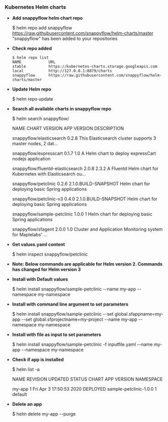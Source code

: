 ### Kubernetes Helm charts ###

  - **Add snappyflow helm chart repo**

	$ helm repo add snappyflow https://raw.githubusercontent.com/snappyflow/helm-charts/master
	"snappyflow" has been added to your repositories

  - **Check repo added**
	```
	$ helm repo list
	NAME      		URL                                                            
	stable    		https://kubernetes-charts.storage.googleapis.com               
	local     		http://127.0.0.1:8879/charts                                                                                     
	snappyflow		https://raw.githubusercontent.com/snappyflow/helm-charts/master
	```
  - **Update Helm repo**

	$ helm repo update

  - **Search all available charts in snappyflow repo**

	$ helm search snappyflow/
	
	NAME                            	CHART VERSION	APP VERSION         	DESCRIPTION                                                 

	snappyflow/elasticsearch        	0.2.8        	                    	This Elasticsearch cluster supports 3 master nodes, 2 dat...

	snappyflow/expresscart          	0.1.7        	1.0                 	A Helm chart to deploy expressCart nodejs application       

	snappyflow/fluentd-elasticsearch	2.0.8        	2.3.2               	A Fluentd Helm chart for Kubernetes with Elasticsearch ou...

	snappyflow/petclinic            	0.2.6        	2.1.0.BUILD-SNAPSHOT	Helm chart for deploying basic Spring applications          

	snappyflow/petclinic-v3         	0.4.0        	2.1.0.BUILD-SNAPSHOT	Helm chart for deploying basic Spring applications          

	snappyflow/sample-petclinic     	1.0.0        	1                   	Helm chart for deploying basic Spring applications          

	snappyflow/sfagent              	2.0.0        	1.0                 	Cluster and Application Monitoring system for Maplelabs' ...


  - **Get values.yaml content**

	$ helm inspect snappyflow/petclinic

  - **Note: Below commands are applicable for Helm version 2. Commands has changed for Helm version 3**

  - **Install with Default values**

	$ helm install snappyflow/sample-petclinic --name my-app --namespace my-namespace

  - **Install with command line argument to set parameters**

	$ helm install snappyflow/sample-petclinic --set global.sfappname=my-app --set global.sfprojectname=my-project --name my-app --namespace my-namespace

  - **Install with file as input to set parameters**

	$ helm install snappyflow/sample-petclinic -f inputfile.yaml --name my-app --namespace my-namespace

  - **Check if app is installed**

	$ helm list -a
	
	NAME     	REVISION	UPDATED                 	STATUS  	CHART              	APP VERSION         	NAMESPACE 

	my-app	    1       	Fri Apr  3 17:50:53 2020	DEPLOYED	sample-petclinic-1.0.0	1          	default  


  - **Delete an app**

	$ helm delete my-app --purge




